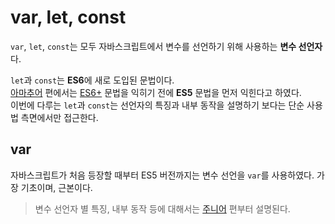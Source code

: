 # var, let, const
```var```, ```let```, ```const```는 모두 자바스크립트에서 변수를 선언하기 위해 사용하는 **변수 선언자**다.

```let```과 ```const```는 **ES6**에 새로 도입된 문법이다.  
[아마추어](https://url.kr/egd6i5) 편에서는 [ES6+](https://url.kr/i3oedw) 문법을 익히기 전에 **ES5** 문법을 먼저 익힌다고 하였다.  
이번에 다루는 ```let```과 ```const```는 선언자의 특징과 내부 동작을 설명하기 보다는 단순 사용법 측면에서만 접근한다.

## var
자바스크립트가 처음 등장할 때부터 ES5 버전까지는 변수 선언을 ```var```를 사용하였다. 가장 기초이며, 근본이다.  

> 변수 선언자 별 특징, 내부 동작 등에 대해서는 [주니어]() 편부터 설명된다.